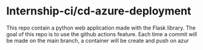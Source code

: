# Internship-ci/cd-azure-deployment

This repo contain a python web application made with the Flask library.
The goal of this repo is to use the github actions feature.
Each time a commit will be made on the main branch, a container will be create and push on azur
